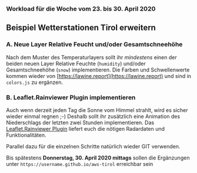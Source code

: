 ### Workload für die Woche vom 23. bis 30. April 2020

## Beispiel Wetterstationen Tirol erweitern

### A. Neue Layer Relative Feucht und/oder Gesamtschneehöhe

Nach dem Muster des Temperaturlayers sollt ihr *mindestens* einen der beiden neuen Layer Relative Feuchte (`humidity`) und/oder Gesamtschneehöhe (`snow`) implementieren. Die Farben und Schwellenwerte kommen wieder von [https://lawine.report](https://lawine.report) und sind in `colors.js` zu ergänzen.

### B. Leaflet.Rainviewer Plugin implementieren

Auch wenn derzeit jeden Tag die Sonne vom Himmel strahlt, wird es sicher wieder einmal regnen ;-) Deshalb sollt ihr zusätzlich eine Animation des Niederschlags der letzten zwei Stunden implementieren. Das [Leaflet.Rainviewer Plugin](https://github.com/mwasil/Leaflet.Rainviewer) liefert euch die nötigen Radardaten und Funktionalitäten.

Parallel dazu für die einzelnen Schritte natürlich wieder GIT verwenden.

Bis spätestens **Donnerstag, 30. April 2020 mittags** sollen die Ergänzungen unter `https://username.github.io/aws-tirol` erreichbar sein
